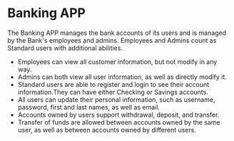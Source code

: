 # Banking APP
The Banking APP manages the bank accounts of its users and is managed by the Bank's employees and admins. Employees and Admins count as Standard users with additional abilities.
* Employees can view all customer information, but not modify in any way.
* Admins can both view all user information, as well as directly modify it.
* Standard users are able to register and login to see their account information.They can have either Checking or Savings accounts.
* All users can update their personal information, such as username, password, first and last names, as well as email.
* Accounts owned by users support withdrawal, deposit, and transfer.
* Transfer of funds are allowed between accounts owned by the same user, as well as between accounts owned by different users.

